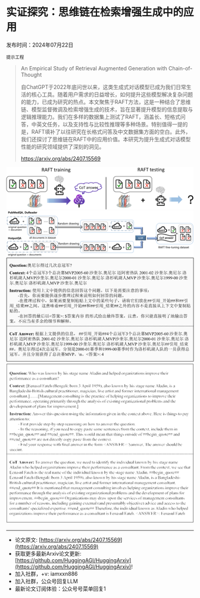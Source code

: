 # 实证探究：思维链在检索增强生成中的应用
发布时间：2024年07月22日

`提示工程`
> An Empirical Study of Retrieval Augmented Generation with Chain-of-Thought
>
> 自ChatGPT于2022年底问世以来，这类生成式对话模型已成为我们日常生活的核心工具。随着用户需求的日益增长，如何提升这些模型解决复杂问题的能力，已成为研究的热点。本文聚焦于RAFT方法，这是一种结合了思维链、模型监督微调及检索增强生成的技术，旨在显著提升模型的信息提取与逻辑推理能力。我们在多样的数据集上测试了RAFT，涵盖长、短格式问答，中英文任务，以及支持性与比较性推理等多种场景。特别值得一提的是，RAFT填补了以往研究在长格式问答及中文数据集方面的空白。此外，我们还探讨了思维链在RAFT中的应用价值。本研究为提升生成式对话模型性能的研究领域提供了深刻的洞见。
>
> https://arxiv.org/abs/2407.15569

![](https://raw.githubusercontent.com/HuggingAGI/HuggingArxiv/main/paper_images/2407.15569/x1.png)
![](https://raw.githubusercontent.com/HuggingAGI/HuggingArxiv/main/paper_images/2407.15569/x2.png)
![](https://raw.githubusercontent.com/HuggingAGI/HuggingArxiv/main/paper_images/2407.15569/x3.png)
![](https://raw.githubusercontent.com/HuggingAGI/HuggingArxiv/main/paper_images/2407.15569/x4.png)

<hr />

- 论文原文: [https://arxiv.org/abs/2407.15569](https://arxiv.org/abs/2407.15569)
- 获取更多最新Arxiv论文更新: [https://github.com/HuggingAGI/HuggingArxiv](https://github.com/HuggingAGI/HuggingArxiv)!
- 加入社群，+v: iamxxn886
- 加入社群，公众号回复LLM
- 最新论文订阅体验：公众号号菜单回复1